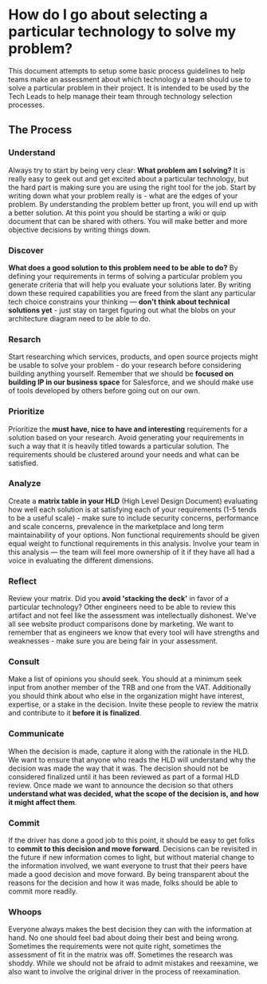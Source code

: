 # How do I go about selecting a particular technology to solve my problem?

This document attempts to setup some basic process guidelines to help teams make an assessment about which technology a team should use to solve a particular problem in their project. It is intended to be used by the Tech Leads to help manage their team through technology selection processes.

## The Process

### **Understand** 

Always try to start by being very clear: **What problem am I solving?** It is really easy to geek out and get excited about a particular technology, but the hard part is making sure you are using the right tool for the job. Start by writing down what your problem really is - what are the edges of your problem. By understanding the problem better up front, you will end up with a better solution. At this point you should be starting a wiki or quip document that can be shared with others. You will make better and more objective decisions by writing things down.

### Discover

**What does a good solution to this problem need to be able to do?** By defining your requirements in terms of solving a particular problem you generate criteria that will help you evaluate your solutions later. By writing down these required capabilities you are freed from the slant any particular tech choice constrains your thinking — **don't think about technical solutions yet** - just stay on target figuring out what the blobs on your architecture diagram need to be able to do.

### Resarch

Start researching which services, products, and open source projects might be usable to solve your problem - do your research before considering building anything yourself. Remember that we should be **focused on building IP in our business space** for Salesforce, and we should make use of tools developed by others before going out on our own.

### Prioritize

Prioritize the **must have, nice to have and interesting** requirements for a solution based on your research. Avoid generating your requirements in such a way that it is heavily titled towards a particular solution. The requirements should be clustered around your needs and what can be satisfied. 

### Analyze

Create a **matrix table in your HLD** (High Level Design Document) evaluating how well each solution is at satisfying each of your requirements (1-5 tends to be a useful scale) - make sure to include security concerns, performance and scale concerns, prevalence in the marketplace and long term maintainability of your options. Non functional requirements should be given equal weight to functional requirements in this analysis. Involve your team in this analysis — the team will feel more ownership of it if they have all had a voice in evaluating the different dimensions.

### Reflect

Review your matrix. Did you **avoid 'stacking the deck'** in favor of a particular technology? Other engineers need to be able to review this artifact and not feel like the assessment was intellectually dishonest. We've all see website product comparisons done by marketing. We want to remember that as engineers we know that every tool will have strengths and weaknesses - make sure you are being fair in your assessment.

### Consult

Make a list of opinions you should seek. You should at a minimum seek input from another member of the TRB and one from the VAT. Additionally you should think about who else in the organization might have interest, expertise, or a stake in the decision. Invite these people to review the matrix and contribute to it **before it is finalized**.

### Communicate

When the decision is made, capture it along with the rationale in the HLD. We want to ensure that anyone who reads the HLD will understand why the decision was made the way that it was. The decision should not be considered finalized until it has been reviewed as part of a formal HLD review. Once made we want to announce the decision so that others **understand what was decided, what the scope of the decision is, and how it might affect them**. 

### Commit

If the driver has done a good job to this point, it should be easy to get folks to **commit to this decision and move forward**. Decisions can be revisited in the future if new information comes to light, but without material change to the information involved, we want everyone to trust that their peers have made a good decision and move forward. By being transparent about the reasons for the decision and how it was made, folks should be able to commit more readily. 

### Whoops

Everyone always makes the best decision they can with the information at hand. No one should feel bad about doing their best and being wrong. Sometimes the requirements were not quite right, sometimes the assessment of fit in the matrix was off. Sometimes the research was shoddy. While we should not be afraid to admit mistakes and reexamine, we also want to involve the original driver in the process of reexamination. 


### 


